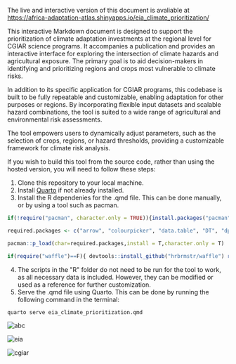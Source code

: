 The live and interactive version of this document is avaliable at https://africa-adaptation-atlas.shinyapps.io/eia_climate_prioritization/

This interactive Markdown document is designed to support the prioritization of climate adaptation investments at the regional level for CGIAR science programs. It accompanies a publication and provides an interactive interface for exploring the intersection of climate hazards and agricultural exposure. The primary goal is to aid decision-makers in identifying and prioritizing regions and crops most vulnerable to climate risks.

In addition to its specific application for CGIAR programs, this codebase is built to be fully repeatable and customizable, enabling adaptation for other purposes or regions. By incorporating flexible input datasets and scalable hazard combinations, the tool is suited to a wide range of agricultural and environmental risk assessments.

The tool empowers users to dynamically adjust parameters, such as the selection of crops, regions, or hazard thresholds, providing a customizable framework for climate risk analysis.

If you wish to build this tool from the source code, rather than using the hosted version, you will need to follow these steps:

1.  Clone this repository to your local machine.
2.  Install [Quarto](https://quarto.org/) if not already installed.
3.  Install the R dependenies for the .qmd file. This can be done manually, or by using a tool such as pacman. 
```r
if(!require("pacman", character.only = TRUE)){install.packages("pacman",dependencies = T)}

required.packages <- c("arrow", "colourpicker", "data.table", "DT", "dplyr", "ggplot2", "ggpubr", "MetBrewer", "reshape", "shiny", "viridis", "wesanderson")

pacman::p_load(char=required.packages,install = T,character.only = T)

if(require("waffle")==F){ devtools::install_github("hrbrmstr/waffle") require("waffle") } 
```

 4. The scripts in the "R" folder do not need to be run for the tool to work, as all necessary data is included. However, they can be modified or used as a reference for further customization.
 5. Serve the .qmd file using Quarto. This can be done by running the following command in the terminal:
```bash
quarto serve eia_climate_prioritization.qmd
```

![abc](https://github.com/user-attachments/assets/f2960fe9-715e-480f-945a-f7548988ad8f)

![eia](https://github.com/user-attachments/assets/8f714333-1506-4d4a-8179-7b374b8b6f39)

![cgiar](https://github.com/user-attachments/assets/c5dc44e4-7cd1-4d16-9904-e959fb044d1f)